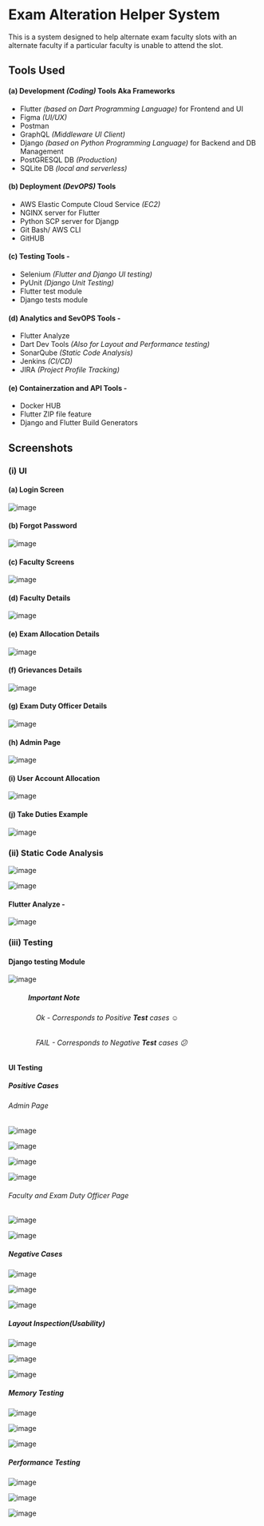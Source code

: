 # Exam Alteration Helper System

This is a system designed to help alternate exam faculty slots with an alternate faculty if a particular faculty is unable to attend the slot.

## **Tools Used**  

#### (a) Development *(Coding)* Tools Aka Frameworks 

 - Flutter *(based on Dart Programming Language)* for Frontend and UI
 - Figma *(UI/UX)*
 - Postman
 - GraphQL *(Middleware UI Client)*
 - Django *(based on Python Programming Language)* for Backend and DB Management
 - PostGRESQL DB *(Production)*
 - SQLite DB *(local and serverless)*
 
#### (b) Deployment *(DevOPS)* Tools

 - AWS Elastic Compute Cloud Service *(EC2)* 
 - NGINX server for Flutter
 - Python SCP server for Djangp
 - Git Bash/ AWS CLI
 - GitHUB

#### (c) Testing Tools - 
 
  - Selenium *(Flutter and Django UI testing)* 
  - PyUnit *(Django Unit Testing)*
  - Flutter test module
  - Django tests module

#### (d) Analytics and SevOPS Tools - 

 - Flutter Analyze
 - Dart Dev Tools *(Also for Layout and Performance testing)*
 - SonarQube *(Static Code Analysis)*
 - Jenkins *(CI/CD)*
 - JIRA *(Project Profile Tracking)*
 
 #### (e) Containerzation and API Tools - 
  - Docker HUB
  - Flutter ZIP file feature
  - Django and Flutter Build Generators

## **Screenshots**

### **(i) UI**

#### (a) Login Screen 

![image](https://user-images.githubusercontent.com/60535124/128604196-bad5ec3b-3509-428c-ad8d-9c792d30a55a.png)

#### (b) Forgot Password

![image](https://user-images.githubusercontent.com/60535124/128604260-0c8f4fcf-e037-4117-bccc-0ed6d7428aaa.png)

#### (c) Faculty Screens 

![image](https://user-images.githubusercontent.com/60535124/128604305-909ff31a-0b2c-4c54-b36f-2ff02123bc5f.png)

#### (d) Faculty Details

![image](https://user-images.githubusercontent.com/60535124/128607029-dcc5335c-3585-481f-8878-8ba72b61226e.png)

#### (e) Exam Allocation Details

![image](https://user-images.githubusercontent.com/60535124/128607072-4215856e-5f63-4fd7-8b55-9a59f5234b97.png)

#### (f) Grievances Details

![image](https://user-images.githubusercontent.com/60535124/128607095-e59a0fc0-2d2c-4aaf-8fa1-f2e04df96f6d.png)

#### (g) Exam Duty Officer Details

![image](https://user-images.githubusercontent.com/60535124/128607139-a60b0db6-571c-4eac-a697-2b4355e9ca40.png)

#### (h) Admin Page 

![image](https://user-images.githubusercontent.com/60535124/128607175-3290bfe4-7a17-46b9-b881-8d596d93c658.png)

#### (i) User Account Allocation

![image](https://user-images.githubusercontent.com/60535124/128607206-377b8fca-02d1-4870-b9fa-7b389727f639.png)

#### (j) Take Duties Example

![image](https://user-images.githubusercontent.com/60535124/128607229-134a9be3-2ea1-4cf8-87d0-2b901523c809.png)


### **(ii) Static Code Analysis**

![image](https://user-images.githubusercontent.com/60535124/128607347-a395af45-e653-4087-92c8-e841d599dda9.png)

![image](https://user-images.githubusercontent.com/60535124/128607368-446845be-7b93-43d4-8456-1c4f702be29b.png)

#### Flutter Analyze - 
![image](https://user-images.githubusercontent.com/60535124/128607395-8e92ebd0-128e-408a-afcc-1cc45e0678c0.png)

### **(iii) Testing**

#### **Django testing Module**

![image](https://user-images.githubusercontent.com/60535124/128607437-6ea6aa52-f3a0-4b72-9729-acd6150adbd3.png)

##### &nbsp;&nbsp;&nbsp;&nbsp;&nbsp;&nbsp;&nbsp;&nbsp;&nbsp;&nbsp;&nbsp;&nbsp;Important Note 

###### &nbsp;&nbsp;&nbsp;&nbsp;&nbsp;&nbsp;&nbsp;&nbsp;&nbsp;&nbsp;&nbsp;&nbsp;&nbsp;&nbsp;Ok - Corresponds to Positive **Test** cases :relaxed:

###### &nbsp;&nbsp;&nbsp;&nbsp;&nbsp;&nbsp;&nbsp;&nbsp;&nbsp;&nbsp;&nbsp;&nbsp;&nbsp;&nbsp;FAIL - Corresponds to Negative **Test** cases :confused:

#### **UI Testing** 

##### **Positive Cases**

###### Admin Page

![image](https://user-images.githubusercontent.com/60535124/128609582-3385af20-e146-4b17-985f-79c132284206.png)

![image](https://user-images.githubusercontent.com/60535124/128609597-fa7ebd69-b411-48da-9dbc-62849e71b561.png)

![image](https://user-images.githubusercontent.com/60535124/128609625-d636d065-3e99-43e8-8c42-10edac69b883.png)

![image](https://user-images.githubusercontent.com/60535124/128609637-058e36e0-cf83-46f8-86c1-44803517942a.png)


###### Faculty and Exam Duty Officer Page

![image](https://user-images.githubusercontent.com/60535124/128610021-7f55045f-1106-4c8f-84c4-cc71993c0546.png)

![image](https://user-images.githubusercontent.com/60535124/128610131-2b676bc9-c770-4655-9ee2-adb3c002597c.png)


##### **Negative Cases**

![image](https://user-images.githubusercontent.com/60535124/128607614-21667b32-256f-43eb-8a9d-ed834aedd8d6.png)

![image](https://user-images.githubusercontent.com/60535124/128607659-2f7bc49e-5f59-488f-be62-f19224586c8f.png)

![image](https://user-images.githubusercontent.com/60535124/128609505-75de93af-61c9-474d-8a5f-f6bbd93d0dbe.png)


#####  **Layout Inspection(Usability)**

![image](https://user-images.githubusercontent.com/60535124/128609711-159bf60c-18b7-424d-8f11-a7995974061b.png)

![image](https://user-images.githubusercontent.com/60535124/128609717-6c09eee9-8dbd-459c-a449-b47822b35141.png)

![image](https://user-images.githubusercontent.com/60535124/128609726-2fbb9552-afd6-499e-9af0-74dcd5da37c2.png)

##### **Memory Testing**

![image](https://user-images.githubusercontent.com/60535124/128609739-28a764bd-199d-486e-b91a-e71f0097e959.png)

![image](https://user-images.githubusercontent.com/60535124/128609748-73ee1bdc-4a2b-4ff9-b449-910eebee4027.png)

![image](https://user-images.githubusercontent.com/60535124/128609759-a0e581eb-9b93-45ad-a2c3-3b7f95e9e948.png)

##### **Performance Testing**

![image](https://user-images.githubusercontent.com/60535124/128609781-a5265c5c-ef15-462c-a201-3381581552a0.png)

![image](https://user-images.githubusercontent.com/60535124/128609793-93f15918-93dd-42fd-871c-20610f13c968.png)

![image](https://user-images.githubusercontent.com/60535124/128609805-a20d6bfd-7f9b-4486-9318-35f5bc61deba.png)













